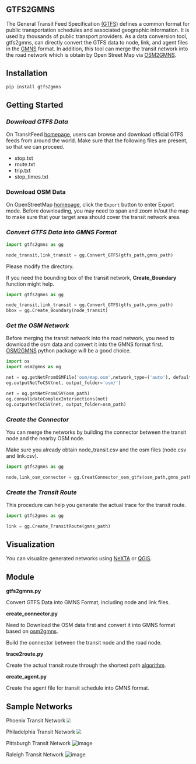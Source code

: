 ## GTFS2GMNS

The General Transit Feed Specification [(GTFS)](https://gtfs.org/) defines a common format for public transportation schedules and associated geographic information. It is used by thousands of public transport providers. As a data conversion tool, gtfs2gmns, can directly convert the GTFS data to node, link, and agent files in the [GMNS](https://github.com/zephyr-data-specs/GMNS) format. In addition, this tool can merge the transit network into the road network which is obtain by Open Street Map via [OSM2GMNS](https://github.com/jiawei92/OSM2GMNS).

## Installation

```python
pip install gtfs2gmns
```

## Getting Started

### *Download GTFS Data*

On TransitFeed [homepage](https://transitfeeds.com/), users can browse and download official GTFS  feeds from around the world. Make sure that the following files are present, so that we can proceed.

* stop.txt
* route.txt
* trip.txt
* stop_times.txt

### Download OSM Data

On OpenStreetMap [homepage](https://www.openstreetmap.org/), click the `Export` button to enter Export mode. Before downloading, you may need to span and zoom in/out the map to make sure that your target area should cover the transit network area.

### *Convert GTFS Data into GMNS Format*

```python
import gtfs2gmns as gg

node_transit,link_transit = gg.Convert_GTFS(gtfs_path,gmns_path)
```

Please modify the directory.

If you need the bounding box of the transit network,  **Create_Boundary** function might help.

```python
import gtfs2gmns as gg

node_transit,link_transit = gg.Convert_GTFS(gtfs_path,gmns_path)
bbox = gg.Create_Boundary(node_transit)
```

### *Get the OSM Network*

Before merging the transit network into the road network, you need to download the osm data and convert it into the GMNS format first. [OSM2GMNS](https://github.com/jiawei92/OSM2GMNS) python package will be a good choice.

```python
import os
import osm2gmns as og

net = og.getNetFromOSMFile('osm/map.osm',network_type=('auto'), default_lanes=True, default_speed=True)
og.outputNetToCSV(net, output_folder='osm/')

net = og.getNetFromCSV(osm_path)
og.consolidateComplexIntersections(net)
og.outputNetToCSV(net, output_folder=osm_path)
```

### *Create the Connector*

You can merge the networks by building the connector between the transit node and the nearby OSM node.

Make sure you already obtain node_transit.csv and the osm files (node.csv and link.csv).

```python
import gtfs2gmns as gg

node,link_osm_connector = gg.CreatConnector_osm_gtfs(osm_path,gmns_path)
```

### *Create the Transit Route*

This procedure can help you generate the actual trace for the transit route.

```python
import gtfs2gmns as gg

link = gg.Create_TransitRoute(gmns_path)
```

## Visualization

You can visualize generated networks using [NeXTA](https://github.com/xzhou99/NeXTA-GMNS) or [QGIS](https://qgis.org/).

## Module

**gtfs2gmns.py**

Convert GTFS Data into GMNS Format, including node and link files.

**create_connector.py**

Need to Download the OSM data first and convert it into GMNS format based on [osm2gmns](https://osm2gmns.readthedocs.io/en/latest/).

Build the connector between the transit node and the road node.

**trace2route.py** 

Create the actual transit route through the shortest path [algorithm](https://github.com/jdlph/PATH4GMNS).

**create_agent.py**

Create the agent file for transit schedule into GMNS format.

## Sample Networks

Phoenix Transit Network
<img src="https://github.com/xtHuang0927/GTFS2GMNS/blob/main/dataset/pic/Phoenix.PNG" style="zoom:67%;" />


Philadelphia Transit Network
<img src="https://github.com/xtHuang0927/GTFS2GMNS/blob/main/dataset/pic/Philadelphia.PNG" style="zoom:80%;" />

Pittsburgh Transit Network
![image](https://github.com/xtHuang0927/GTFS2GMNS/blob/main/dataset/pic/Pittsburgh%20.PNG)

Raleigh Transit Network
![image](https://github.com/xtHuang0927/GTFS2GMNS/blob/main/dataset/pic/Raleigh.PNG)
